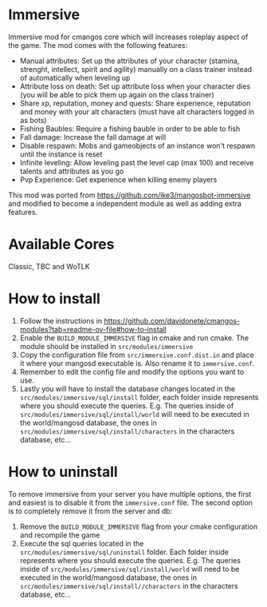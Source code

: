 # Immersive
Immersive mod for cmangos core which will increases roleplay aspect of the game.
The mod comes with the following features:
- Manual attributes: Set up the attributes of your character (stamina, strenght, intellect, spirit and agility) manually on a class trainer instead of automatically when leveling up
- Attribute loss on death: Set up attribute loss when your character dies (you will be able to pick them up again on the class trainer)
- Share xp, reputation, money and quests: Share experience, reputation and money with your alt characters (must have alt characters logged in as bots)
- Fishing Baubles: Require a fishing bauble in order to be able to fish
- Fall damage: Increase the fall damage at will
- Disable respawn: Mobs and gameobjects of an instance won't respawn until the instance is reset
- Infinite leveling: Allow leveling past the level cap (max 100) and receive talents and attributes as you go
- Pvp Experience: Get experience when killing enemy players

This mod was ported from https://github.com/ike3/mangosbot-immersive and modified to become a independent module as well as adding extra features.

# Available Cores
Classic, TBC and WoTLK

# How to install
1. Follow the instructions in https://github.com/davidonete/cmangos-modules?tab=readme-ov-file#how-to-install
2. Enable the `BUILD_MODULE_IMMERSIVE` flag in cmake and run cmake. The module should be installed in `src/modules/immersive`
3. Copy the configuration file from `src/immersive.conf.dist.in` and place it where your mangosd executable is. Also rename it to `immersive.conf`.
4. Remember to edit the config file and modify the options you want to use.
5. Lastly you will have to install the database changes located in the `src/modules/immersive/sql/install` folder, each folder inside represents where you should execute the queries. E.g. The queries inside of `src/modules/immersive/sql/install/world` will need to be executed in the world/mangosd database, the ones in `src/modules/immersive/sql/install/characters` in the characters database, etc...

# How to uninstall
To remove immersive from your server you have multiple options, the first and easiest is to disable it from the `immersive.conf` file. The second option is to completely remove it from the server and db:

1. Remove the `BUILD_MODULE_IMMERSIVE` flag from your cmake configuration and recompile the game
2. Execute the sql queries located in the `src/modules/immersive/sql/uninstall` folder. Each folder inside represents where you should execute the queries. E.g. The queries inside of `src/modules/immersive/sql/install/world` will need to be executed in the world/mangosd database, the ones in `src/modules/immersive/sql/install//characters` in the characters database, etc...
